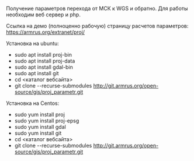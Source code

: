Получение параметров перехода от МСК к WGS и обратно.
Для работы необходим веб сервер и php.


Ссылка на демо (полноценно рабочую) страницу расчетов параметров:
https://armrus.org/extranet/proj/


Установка на ubuntu:

*  sudo apt install proj-bin
*  sudo apt install proj-data
*  sudo apt install gdal-bin
*  sudo apt install git
*  cd <каталог вебсайта>
*  git clone --recurse-submodules http://git.armrus.org/open-source/gis/proj_parametr.git



Установка на Centos:

*  sudo yum install proj
*  sudo yum install proj-epsg
*  sudo yum install gdal
*  sudo yum install git
*  cd <каталог вебсайта>
*  git clone --recurse-submodules http://git.armrus.org/open-source/gis/proj_parametr.git
